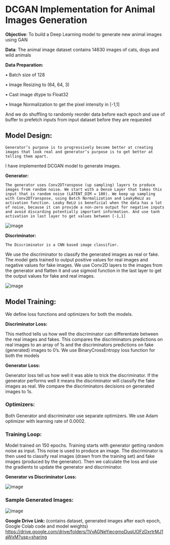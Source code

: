 # **DCGAN Implementation for Animal Images Generation**


**Objective**: To build a Deep Learning model to generate new animal images using GAN

**Data**: The animal image dataset contains 14630 images of cats, dogs and wild animals

**Data Preparation:** 

  •	Batch size of 128

  •	Image Resizing to (64, 64, 3)

  •	Cast image dtype to Float32 

  •	Image Normalization to get the pixel intensity in [-1,1]

And we do shuffling to randomly reorder data before each epoch and use of buffer to prefetch inputs from input dataset before they are requested

## **Model Design:**


	Generator’s purpose is to progressively become better at creating images that look real and generator’s purpose is to get better at telling them apart.
I have implemented DCGAN model to generate images.


**Generator:**

	The generator uses Conv2DTranspose (up sampling) layers to produce images from random noise. We start with a Dense Layer that takes this input that is random noise (LATENT_DIM = 100). We keep up sampling with Conv2DTranspose, using Batch Normalization and LeakyReLU as activation function. Leaky ReLU is beneficial when the data has a lot of noise, because it can provide a non-zero output for negative inputs and avoid discarding potentially important information. And use tanh activation in last layer to get values between [-1,1]
 

![image](https://github.com/ujjawalsingh10/DCGAN-for-Image-Generation/assets/19973541/eec00753-8ce0-4619-8d2e-673ec8899532)






**Discriminator:**

	The Discriminator is a CNN based image classifier.
We use the discriminator to classify the generated images as real or fake. The model gets trained to output positive values for real images and negative values for fake images. We use Conv2D layers to the images from the generator and flatten it and use sigmoid function in the last layer to get the output values for fake and real images.  

![image](https://github.com/ujjawalsingh10/DCGAN-for-Image-Generation/assets/19973541/85251113-b825-4911-9aaf-570342286bdb)



## **Model Training:**

We define loss functions and optimizers for both the models. 

**Discriminator Loss:**

This method tells us how well the discriminator can differentiate between the real images and fakes. This compares the discriminators predictions on real images to an array of 1s and the discriminators predictions on fake (generated) images to 0’s. We use BinaryCrossEntropy loss function for both the models

**Generator Loss:**

Generator loss tell us how well it was able to trick the discriminator. If the generator performs well it means the discriminator will classify the fake images as real. We compare the discriminators decisions on generated images to 1s.

### **Optimizers:**

Both Generator and discriminator use separate optimizers. We use Adam optimizer with learning rate of 0.0002.

### **Training Loop:**

Model trained on 150 epochs. Training starts with generator getting random noise as input. This noise is used to produce an image. The discriminator is then used to classify real images (drawn from the training set) and fake images (produced by the generator). Then we calculate the loss and use the gradients to update the generator and discriminator.

**Generator vs Discriminator Loss:**

![image](https://github.com/ujjawalsingh10/DCGAN-for-Image-Generation/assets/19973541/e150e94f-c344-466a-be19-2cdd78aa1def)



### **Sample Generated Images:**
![image](https://github.com/ujjawalsingh10/DCGAN-for-Image-Generation/assets/19973541/00b8ebd3-6e6a-4059-9879-8dd5d5692e97)

**Google Drive Link:** (contains dataset, generated images after each epoch, Google Colab code and model weights)
https://drive.google.com/drive/folders/1VvAGNeYiecgmoDuqUOFzDxrtrMJ1aWxM?usp=sharing
